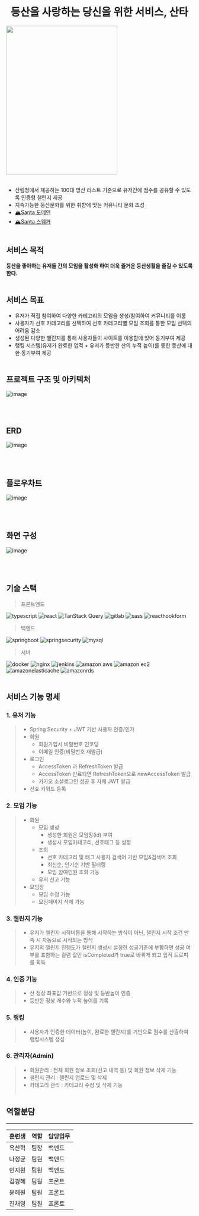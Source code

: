 # <center>등산을 사랑하는 당신을 위한 서비스, 산타</center>

<img src="https://github.com/MinZW0n/Santa/assets/118906074/8cb85610-59be-4f89-9aba-810f34ddc98f" width="300" height="400"/>
<br></br>

 - 산림청에서 제공하는 100대 명산 리스트 기준으로 유저간에 점수를 공유할 수 있도록 인증형 챌린지 제공
 - 지속가능한 등산문화를 위한 취향에 맞는 커뮤니티 문화 조성
 - [🏔️Santa 도메인](https://d1xcphd0q4kb63.cloudfront.net/)
 - [🏔️Santa 스웨거](http://ec2-43-200-136-37.ap-northeast-2.compute.amazonaws.com/swagger-ui/index.html)<br></br>


## **서비스 목적**
**등산을 좋아하는 유저들 간의 모임을 활성화 하여 더욱 즐거운 등산생활을 즐길 수 있도록 한다.**
<br></br>
## 서비스 목표
- 유저가 직접 참여하여 다양한 카테고리의 모임을 생성/참여하여 커뮤니티를 이룸
- 사용자가 선호 카테고리를 선택하여 선호 카테고리별 모임 조회를 통한 모임 선택의 어려움 감소
- 생성된 다양한 챌린지를 통해 사용자들이 사이트를 이용함에 있어 동기부여 제공
- 랭킹 시스템(유저가 완료한 업적 + 유저가 등반한 산의 누적 높이)를 통한 등산에 대한 동기부여 제공
<br></br>
## 프로젝트 구조 및 아키텍처
![image](https://github.com/MinZW0n/Santa/assets/118906074/f869d090-69ce-48c9-b60a-932e062931f3)

<br></br>
## ERD

![image](https://github.com/MinZW0n/Santa/assets/118906074/9a3f5b3e-b286-42ae-86ac-6ef19dbf1577)

<br></br>
## 플로우차트

![image](https://github.com/MinZW0n/Santa/assets/118906074/34ead2ef-45fe-4227-a7f7-5e87706f0e82)

<br></br>
## 화면 구성

![image](https://github.com/MinZW0n/Santa/assets/118906074/f4452849-3098-45e9-9b01-2a8da7e385f0)


<br></br>
## 기술 스택

> 프론트엔드

<img alt="typescript" src ="https://img.shields.io/badge/typescript-3178C6.svg?&style=for-the-badge&logo=typescript&logoColor=white"/> <img alt="react" src ="https://img.shields.io/badge/react-61DAFB.svg?&style=for-the-badge&logo=react&logoColor=white"/> <img alt="TanStack Query" src ="https://img.shields.io/badge/TanStack Query-FF4154.svg?&style=for-the-badge&logo=reactquery&logoColor=white"/>
<img alt="gitlab" src ="https://img.shields.io/badge/gitlab-FC6D26.svg?&style=for-the-badge&logo=gitlab&logoColor=white"/>
<img alt="sass" src ="https://img.shields.io/badge/sass-CC6699.svg?&style=for-the-badge&logo=sass&logoColor=white"/>
<img alt="reacthookform" src ="https://img.shields.io/badge/reacthookform-EC5990.svg?&style=for-the-badge&logo=reacthookform&logoColor=white"/> 

> 백엔드

<img alt="springboot" src ="https://img.shields.io/badge/springboot-6DB33F.svg?&style=for-the-badge&logo=springboot&logoColor=white"/> <img alt="springsecurity" src ="https://img.shields.io/badge/springsecurity-6DB33F.svg?&style=for-the-badge&logo=springsecurity&logoColor=white"/>
<img alt="mysql" src ="https://img.shields.io/badge/mysql-4479A1.svg?&style=for-the-badge&logo=mysql&logoColor=white"/> 



> 서버

<img alt="docker" src ="https://img.shields.io/badge/docker-2496ED.svg?&style=for-the-badge&logo=docker&logoColor=white"/> <img alt="nginx" src ="https://img.shields.io/badge/nginx-009639.svg?&style=for-the-badge&logo=nginx&logoColor=white"/>
<img alt="jenkins" src ="https://img.shields.io/badge/jenkins-D24939.svg?&style=for-the-badge&logo=jenkins&logoColor=white"/>
<img alt="amazon aws" src ="https://img.shields.io/badge/amazon aws-232F3E.svg?&style=for-the-badge&logo=amazonaws&logoColor=white"/>
<img alt="amazon ec2" src ="https://img.shields.io/badge/amazon ec2-FF9900.svg?&style=for-the-badge&logo=amazonec2&logoColor=white"/>
<img alt="amazonelasticache" src ="https://img.shields.io/badge/amazon elasticache-C925D1.svg?&style=for-the-badge&logo=amazonelasticache&logoColor=white"/> <img alt="amazonrds" src ="https://img.shields.io/badge/amazonrds-527FFF.svg?&style=for-the-badge&logo=amazonrds&logoColor=white"/>
<br></br>
## 서비스 기능 명세
### 1. 유저 기능
> - Spring Security + JWT 기반 사용자 인증/인가
> - 회원
>    - 회원가입시 비밀번호 인코딩
>    - 이메일 인증(비밀번호 재발급)
> - 로그인
>    - AccessToken 과 RefreshToken 발급
>    - AccessToken 만료되면 RefreshToken으로 newAccessToken 발급
>    - 카카오 소셜로그인 성공 후 자체 JWT 발급
> - 선호 키워드 등록

### 2. 모임 기능
> - 회원
>    - 모임 생성
>        - 생성한 회원은 모임장(id) 부여
>        - 생성시 모임카테고리, 선호태그 등 설정
>    - 조회
>        - 선호 카테고리 및 태그 사용자 검색어 기반 모임&검색어 조회
>        - 최신순, 인기순 기반 필터링
>        - 모임 참여인원 조회 가능
>    - 유저 신고 기능
> - 모임장
>    - 모임 수정 가능
>    - 모임페이지 삭제 가능

### 3.  챌린지 기능
> - 유저가 챌린지 시작버튼을 통해 시작하는 방식이 아닌, 챌린지 시작 조건 만족 시 자동으로 시작되는 방식
> - 유저의 챌린지 진행도가 챌린지 생성시 설정한 성공기준에 부합하면 성공 여부를 포함하는 컬럼 값인 isCompleted가 true로 바뀌게 되고 업적 트로피를 획득

### 4.  인증 기능
> - 산 정상 좌표값 기반으로 정상 및 등반높이 인증
> - 등반한 정상 개수와 누적 높이를 기록

### 5. 랭킹
> - 사용자가 인증한 데이터(높이, 완료한 챌린지)를 기반으로  점수를 산출하여 랭킹시스템 생성

### 6. 관리자(Admin)
> - 회원관리 : 전체 회원 정보 조회(신고 내역 등) 및 회원 정보 삭제 기능
> - 챌린지 관리 : 챌린지 업로드 및 삭제
> - 카테고리 관리 : 카테고리 수정 및 삭제 기능
<br></br>
## 역할분담
---
| 훈련생 | 역할  | 담당업무 |
| --- | --- | ---- |
| 옥찬혁 | 팀장  | 백엔드  |
| 나정균 | 팀원  | 백엔드  |
| 민지원 | 팀원  | 백엔드  |
| 김경혜 | 팀원  | 프론트  |
| 윤혜원 | 팀원  | 프론트  |
| 진채영 | 팀원  | 프론트  |


